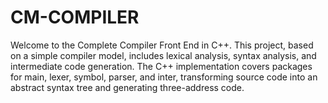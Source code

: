 # CM-COMPILER
Welcome to the Complete Compiler Front End in C++. This project, based on a simple compiler model, includes lexical analysis, syntax analysis, and intermediate code generation. The C++ implementation covers packages for main, lexer, symbol, parser, and inter, transforming source code into an abstract syntax tree and generating three-address code.

